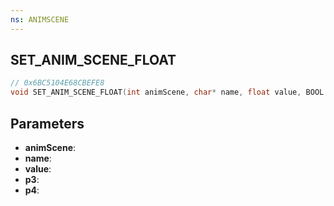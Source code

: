 ```yaml
---
ns: ANIMSCENE
---
```

## SET_ANIM_SCENE_FLOAT

```c
// 0x6BC5104E68CBEFE8
void SET_ANIM_SCENE_FLOAT(int animScene, char* name, float value, BOOL p3, BOOL p4);
```

## Parameters
* **animScene**:
* **name**:
* **value**:
* **p3**:
* **p4**:
